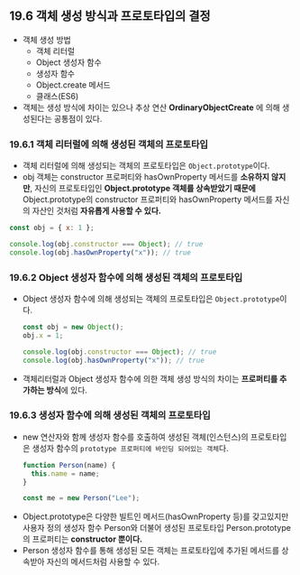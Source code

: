 ## 19.6 객체 생성 방식과 프로토타입의 결정

- 객체 생성 방법
  - 객체 리터럴
  - Object 생성자 함수
  - 생성자 함수
  - Object.create 메서드
  - 클래스(ES6)
- 객체는 생성 방식에 차이는 있으나 추상 연산 **OrdinaryObjectCreate** 에 의해 생성된다는 공통점이 있다.

### 19.6.1 객체 리터럴에 의해 생성된 객체의 프로토타입

- 객체 리터럴에 의해 생성되는 객체의 프로토타입은 `Object.prototype`이다.
- obj 객체는 constructor 프로퍼티와 hasOwnProperty 메서드를 **소유하지 않지만**, 자신의 프로토타입인 **Object.prototype 객체를 상속받았기 때문에** Object.prototype의 constructor 프로퍼티와 hasOwnProperty 메서드를 자신의 자산인 것처럼 **자유롭게 사용할 수 있다.**

```jsx
const obj = { x: 1 };

console.log(obj.constructor === Object); // true
console.log(obj.hasOwnProperty("x")); // true
```

### 19.6.2 Object 생성자 함수에 의해 생성된 객체의 프로토타입

- Object 생성자 함수에 의해 생성되는 객체의 프로토타입은 `Object.prototype`이다.
  ```jsx
  const obj = new Object();
  obj.x = 1;

  console.log(obj.constructor === Object); // true
  console.log(obj.hasOwnProperty("x")); // true
  ```
- 객체리터럴과 Object 생성자 함수에 의한 객체 생성 방식의 차이는 **프로퍼티를 추가하는 방식**에 있다.

### 19.6.3 생성자 함수에 의해 생성된 객체의 프로토타입

- new 연산자와 함께 생성자 함수를 호출하여 생성된 객체(인스턴스)의 프로토타입은 생성자 함수의 `prototype 프로퍼티에 바인딩 되어있는 객체`다.
  ```jsx
  function Person(name) {
    this.name = name;
  }

  const me = new Person("Lee");
  ```
- Object.prototype은 다양한 빌트인 메서드(hasOwnProperty 등)를 갖고있지만 사용자 정의 생성자 함수 Person와 더불어 생성된 프로토타입 Person.prototype의 프로퍼티는 **constructor 뿐이다.**
- Person 생성자 함수를 통해 생성된 모든 객체는 프로토타입에 추가된 메서드를 상속받아 자신의 메서드처럼 사용할 수 있다.
